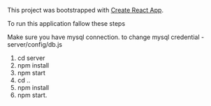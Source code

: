 This project was bootstrapped with [Create React App](https://github.com/facebook/create-react-app).

To run this application fallow these steps

Make sure you have mysql connection.
to change mysql credential - server/config/db.js

1. cd server
2. npm install
3. npm start
4. cd ..
5. npm install
6. npm start. 
